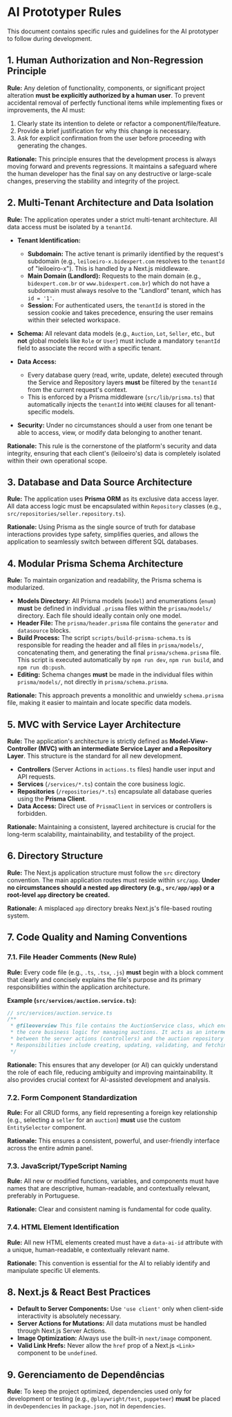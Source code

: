 # AI Prototyper Rules

This document contains specific rules and guidelines for the AI prototyper to follow during development.

## 1. Human Authorization and Non-Regression Principle

**Rule:** Any deletion of functionality, components, or significant project alteration **must be explicitly authorized by a human user**. To prevent accidental removal of perfectly functional items while implementing fixes or improvements, the AI must:
1.  Clearly state its intention to delete or refactor a component/file/feature.
2.  Provide a brief justification for why this change is necessary.
3.  Ask for explicit confirmation from the user before proceeding with generating the changes.

**Rationale:** This principle ensures that the development process is always moving forward and prevents regressions. It maintains a safeguard where the human developer has the final say on any destructive or large-scale changes, preserving the stability and integrity of the project.

## 2. Multi-Tenant Architecture and Data Isolation

**Rule:** The application operates under a strict multi-tenant architecture. All data access must be isolated by a `tenantId`.

-   **Tenant Identification:**
    -   **Subdomain:** The active tenant is primarily identified by the request's subdomain (e.g., `leiloeiro-x.bidexpert.com` resolves to the `tenantId` of "leiloeiro-x"). This is handled by a Next.js middleware.
    -   **Main Domain (Landlord):** Requests to the main domain (e.g., `bidexpert.com.br` or `www.bidexpert.com.br`) which do not have a subdomain must always resolve to the "Landlord" tenant, which has `id = '1'`.
    -   **Session:** For authenticated users, the `tenantId` is stored in the session cookie and takes precedence, ensuring the user remains within their selected workspace.

-   **Schema:** All relevant data models (e.g., `Auction`, `Lot`, `Seller`, etc., but **not** global models like `Role` or `User`) must include a mandatory `tenantId` field to associate the record with a specific tenant.

-   **Data Access:**
    -   Every database query (read, write, update, delete) executed through the Service and Repository layers **must** be filtered by the `tenantId` from the current request's context.
    -   This is enforced by a Prisma middleware (`src/lib/prisma.ts`) that automatically injects the `tenantId` into `WHERE` clauses for all tenant-specific models.

-   **Security:** Under no circumstances should a user from one tenant be able to access, view, or modify data belonging to another tenant.

**Rationale:** This rule is the cornerstone of the platform's security and data integrity, ensuring that each client's (leiloeiro's) data is completely isolated within their own operational scope.

## 3. Database and Data Source Architecture

**Rule:** The application uses **Prisma ORM** as its exclusive data access layer. All data access logic must be encapsulated within `Repository` classes (e.g., `src/repositories/seller.repository.ts`).

**Rationale:** Using Prisma as the single source of truth for database interactions provides type safety, simplifies queries, and allows the application to seamlessly switch between different SQL databases.

## 4. Modular Prisma Schema Architecture

**Rule:** To maintain organization and readability, the Prisma schema is modularized.
- **Models Directory:** All Prisma models (`model`) and enumerations (`enum`) **must** be defined in individual `.prisma` files within the `prisma/models/` directory. Each file should ideally contain only one model.
- **Header File:** The `prisma/header.prisma` file contains the `generator` and `datasource` blocks.
- **Build Process:** The script `scripts/build-prisma-schema.ts` is responsible for reading the header and all files in `prisma/models/`, concatenating them, and generating the final `prisma/schema.prisma` file. This script is executed automatically by `npm run dev`, `npm run build`, and `npm run db:push`.
- **Editing:** Schema changes **must** be made in the individual files within `prisma/models/`, not directly in `prisma/schema.prisma`.

**Rationale:** This approach prevents a monolithic and unwieldy `schema.prisma` file, making it easier to maintain and locate specific data models.

## 5. MVC with Service Layer Architecture

**Rule:** The application's architecture is strictly defined as **Model-View-Controller (MVC) with an intermediate Service Layer and a Repository Layer**. This structure is the standard for all new development.
- **Controllers** (Server Actions in `actions.ts` files) handle user input and API requests.
- **Services** (`/services/*.ts`) contain the core business logic.
- **Repositories** (`/repositories/*.ts`) encapsulate all database queries using the **Prisma Client**.
- **Data Access:** Direct use of `PrismaClient` in services or controllers is forbidden.

**Rationale:** Maintaining a consistent, layered architecture is crucial for the long-term scalability, maintainability, and testability of the project.

## 6. Directory Structure

**Rule:** The Next.js application structure must follow the `src` directory convention. The main application routes must reside within `src/app`. **Under no circumstances should a nested `app` directory (e.g., `src/app/app`) or a root-level `app` directory be created.**

**Rationale:** A misplaced `app` directory breaks Next.js's file-based routing system.

## 7. Code Quality and Naming Conventions

### 7.1. File Header Comments (New Rule)
**Rule:** Every code file (e.g., `.ts`, `.tsx`, `.js`) **must** begin with a block comment that clearly and concisely explains the file's purpose and its primary responsibilities within the application architecture.

**Example (`src/services/auction.service.ts`):**
```typescript
// src/services/auction.service.ts
/**
 * @fileoverview This file contains the AuctionService class, which encapsulates
 * the core business logic for managing auctions. It acts as an intermediary
 * between the server actions (controllers) and the auction repository (data access layer).
 * Responsibilities include creating, updating, validating, and fetching auction data.
 */
```

**Rationale:** This ensures that any developer (or AI) can quickly understand the role of each file, reducing ambiguity and improving maintainability. It also provides crucial context for AI-assisted development and analysis.

### 7.2. Form Component Standardization
**Rule:** For all CRUD forms, any field representing a foreign key relationship (e.g., selecting a `seller` for an `auction`) **must** use the custom `EntitySelector` component.

**Rationale:** This ensures a consistent, powerful, and user-friendly interface across the entire admin panel.

### 7.3. JavaScript/TypeScript Naming
**Rule:** All new or modified functions, variables, and components must have names that are descriptive, human-readable, and contextually relevant, preferably in Portuguese.

**Rationale:** Clear and consistent naming is fundamental for code quality.

### 7.4. HTML Element Identification
**Rule:** All new HTML elements created must have a `data-ai-id` attribute with a unique, human-readable, e contextually relevant name.

**Rationale:** This convention is essential for the AI to reliably identify and manipulate specific UI elements.

## 8. Next.js & React Best Practices

-   **Default to Server Components:** Use `'use client'` only when client-side interactivity is absolutely necessary.
-   **Server Actions for Mutations:** All data mutations must be handled through Next.js Server Actions.
-   **Image Optimization:** Always use the built-in `next/image` component.
-   **Valid Link Hrefs:** Never allow the `href` prop of a Next.js `<Link>` component to be `undefined`.

## 9. Gerenciamento de Dependências

**Rule:** To keep the project optimized, dependencies used only for development or testing (e.g., `@playwright/test`, `puppeteer`) **must** be placed in `devDependencies` in `package.json`, not in `dependencies`.
